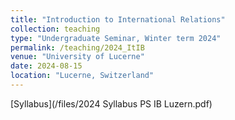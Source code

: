 ```yaml
---
title: "Introduction to International Relations"
collection: teaching
type: "Undergraduate Seminar, Winter term 2024"
permalink: /teaching/2024_ItIB
venue: "University of Lucerne"
date: 2024-08-15
location: "Lucerne, Switzerland"
---
```

[Syllabus](/files/2024 Syllabus PS IB Luzern.pdf)
